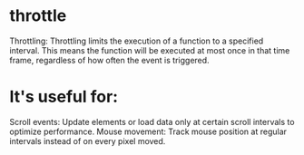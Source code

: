 # throttle

Throttling:
Throttling limits the execution of a function to a specified interval. This means the function will be executed at most once in that time frame, regardless of how often the event is triggered. 

# It's useful for:
Scroll events: Update elements or load data only at certain scroll intervals to optimize performance.
Mouse movement: Track mouse position at regular intervals instead of on every pixel moved.
